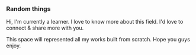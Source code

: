 ### Random things 

Hi, I'm currently a learner.
I love to know more about this field.
I'd love to connect & share more with you.

This space will represented all my works built from scratch.
Hope you guys enjoy. 
